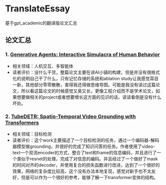 # TranslateEssay
基于gpt_academic的翻译版论文汇总

## 论文汇总

### 1. [Generative Agents: Interactive Simulacra of Human Behavior](./GenerativeAgent/Generative%20Agent.pdf)

- 相关领域：人机交互、多智能体
- 读者评价：没什么干货，整篇论文主要在讲AI小镇的构建，但是并没有很格式化的说明自己干了什么，只有记忆存储的系统和ablation study让我感觉耳目一新，其他部分零零散散，害得我还得做思维导图。可能是我没有读过这篇论文，所以看这篇论文的时候感觉又臭又长，更像工程介绍而不是学术论文，如果想要做相关的project或者想要增长这方面的见识的话，读读看倒是没有什么坏处。

### 2. [TubeDETR: Spatio-Temporal Video Grounding with Transformers](./目标检测/TubeDETR.pdf)

- 相关领域：目标检测
- 读者评价：这个work主要描述了一个目标检测的任务，通过一个编码器-解码器模型做grounding，并很好的完成了知识问答的任务。作者使用了video-text一个双流encoder的方式，整合了text和frame的信息编码，并且进行了一个类似于resnet的处理，完成了对信息的编码。并且经过了一个做好了mask的时间对齐的decoder，并使用复合的损失函数进行改进，达到了一个很好的效果，网络的复杂度比较高，这个没有办法本地复现，感觉对新手也不太友好，但是可以作为一个很好的参考，能够了解一下transformer变体的结构。